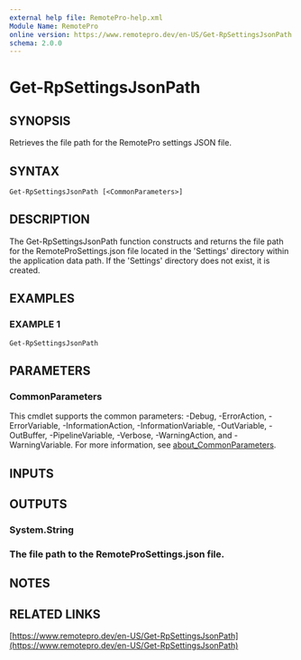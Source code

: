 ```yaml
---
external help file: RemotePro-help.xml
Module Name: RemotePro
online version: https://www.remotepro.dev/en-US/Get-RpSettingsJsonPath
schema: 2.0.0
---
```


# Get-RpSettingsJsonPath

## SYNOPSIS
Retrieves the file path for the RemotePro settings JSON file.

## SYNTAX

```
Get-RpSettingsJsonPath [<CommonParameters>]
```

## DESCRIPTION
The Get-RpSettingsJsonPath function constructs and returns the file path for the
RemoteProSettings.json file located in the 'Settings' directory within the
application data path.
If the 'Settings' directory does not exist, it is created.

## EXAMPLES

### EXAMPLE 1
```
Get-RpSettingsJsonPath
```

## PARAMETERS

### CommonParameters
This cmdlet supports the common parameters: -Debug, -ErrorAction, -ErrorVariable, -InformationAction, -InformationVariable, -OutVariable, -OutBuffer, -PipelineVariable, -Verbose, -WarningAction, and -WarningVariable. For more information, see [about_CommonParameters](http://go.microsoft.com/fwlink/?LinkID=113216).

## INPUTS

## OUTPUTS

### System.String
### The file path to the RemoteProSettings.json file.
## NOTES

## RELATED LINKS

[https://www.remotepro.dev/en-US/Get-RpSettingsJsonPath](https://www.remotepro.dev/en-US/Get-RpSettingsJsonPath)

